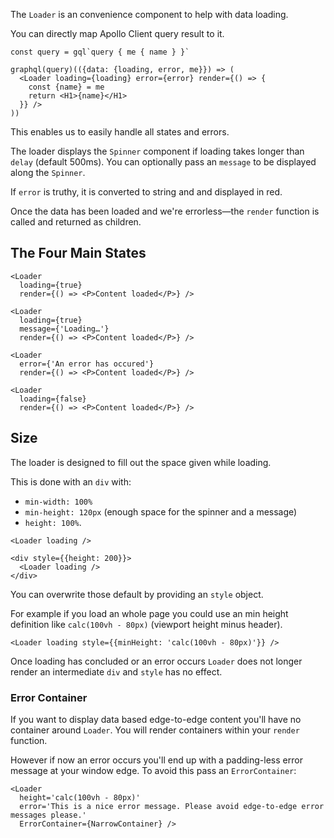 The `Loader` is an convenience component to help with data loading.

You can directly map Apollo Client query result to it.

```code|lang-jsx
const query = gql`query { me { name } }`

graphql(query)(({data: {loading, error, me}}) => (
  <Loader loading={loading} error={error} render={() => {
    const {name} = me
    return <H1>{name}</H1>
  }} />
))
```

This enables us to easily handle all states and errors.

The loader displays the `Spinner` component if loading takes longer than `delay` (default 500ms). You can optionally pass an `message` to be displayed along the `Spinner`.

If `error` is truthy, it is converted to string and and displayed in red.

Once the data has been loaded and we're errorless—the `render` function is called and returned as children.

## The Four Main States

```react|span-3
<Loader
  loading={true}
  render={() => <P>Content loaded</P>} />
```

```react|span-3
<Loader
  loading={true}
  message={'Loading…'}
  render={() => <P>Content loaded</P>} />
```

```react|span-3
<Loader
  error={'An error has occured'}
  render={() => <P>Content loaded</P>} />
```

```react|span-3
<Loader
  loading={false}
  render={() => <P>Content loaded</P>} />
```

## Size

The loader is designed to fill out the space given while loading.

This is done with an `div` with:
- `min-width: 100%`
- `min-height: 120px` (enough space for the spinner and a message)
- `height: 100%`.

```react|span-3
<Loader loading />
```

```react|span-3
<div style={{height: 200}}>
  <Loader loading />
</div>
```

You can overwrite those default by providing an `style` object.

For example if you load an whole page you could use an min height definition like `calc(100vh - 80px)` (viewport height minus header).

```code|lang-jsx
<Loader loading style={{minHeight: 'calc(100vh - 80px)'}} />
```

Once loading has concluded or an error occurs `Loader` does not longer render an intermediate `div` and `style` has no effect.

### Error Container

If you want to display data based edge-to-edge content you'll have no container around `Loader`. You will render containers within your `render` function.

However if now an error occurs you'll end up with a padding-less error message at your window edge. To avoid this pass an `ErrorContainer`:

```react|responsive
<Loader
  height='calc(100vh - 80px)'
  error='This is a nice error message. Please avoid edge-to-edge error messages please.'
  ErrorContainer={NarrowContainer} />
```
